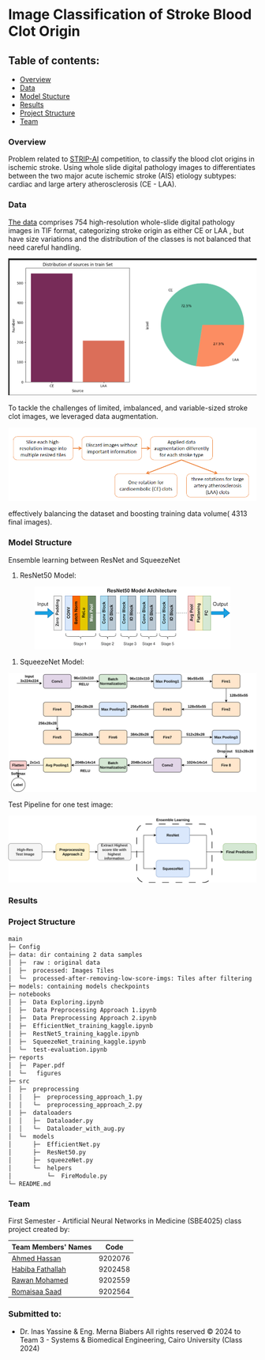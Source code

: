 # Image Classification of Stroke Blood Clot Origin

## Table of contents:

- [Overview](#overview)
- [Data](#data)
- [Model Stucture](#model-structure)
- [Results](#results)
- [Project Structure](#project-structure)
- [Team](#team)

### Overview
Problem related to [STRIP-AI](https://www.kaggle.com/competitions/mayo-clinic-strip-ai) competition, to classify the blood clot origins in ischemic stroke. Using whole slide digital pathology images to differentiates between the two major acute ischemic stroke (AIS) etiology subtypes: cardiac and large artery atherosclerosis (CE - LAA).
### Data
 [The data](https://www.kaggle.com/competitions/mayo-clinic-strip-ai/data) comprises 754 high-resolution whole-slide digital pathology images in TIF format, categorizing stroke origin as either CE or LAA , but have size variations and the distribution of the classes is not balanced that need careful handling.
  <p align="center">
  <img src="reports/figures/Data_classes_distribution.png" alt="Image">
</p>
 To tackle the challenges of limited, imbalanced, and variable-sized stroke clot images, we leveraged data augmentation. 
 <p align="center">
  <img src="reports/figures/Data preprocessing.png" alt="Image">
</p>
 effectively balancing the dataset and boosting training data volume( 4313 final images).


### Model Structure
Ensemble learning between ResNet and SqueezeNet
1. ResNet50 Model:

<p align="center">
  <img src="reports/figures/ResNet50-model.png" alt="Image">
</p>

1. SqueezeNet Model:

<p align="center">
  <img src="reports/figures/SqueezeNet.png" alt="Image">
</p>

Test Pipeline for one test image:
<p align="center">
  <img src="reports/figures/test-pipeline.png" alt="Image">
</p>

### Results

### Project Structure

```
main
├─ Config
├─ data: dir containing 2 data samples
│  ├─  raw : original data
│  ├─  processed: Images Tiles
│  └─  processed-after-removing-low-score-imgs: Tiles after filtering 
├─ models: containing models checkpoints
├─ notebooks
│  ├─  Data Exploring.ipynb
│  ├─  Data Preprocessing Approach 1.ipynb
│  ├─  Data Preprocessing Approach 2.ipynb
│  ├─  EfficientNet_training_kaggle.ipynb
│  ├─  RestNet5_training_kaggle.ipynb
│  ├─  SqueezeNet_training_kaggle.ipynb
│  └─  test-evaluation.ipynb
├─ reports
│  ├─  Paper.pdf
|  └─   figures
├─ src
│  ├─  preprocessing
│  │   ├─  preprocessing_approach_1.py
│  │   └─  preprocessing_approach_2.py
|  ├─  dataloaders
│  │   ├─  Dataloader.py
│  │   └─  Dataloader_with_aug.py
│  └─  models
│      ├─  EfficientNet.py
│      ├─  ResNet50.py
│      ├─  squeezeNet.py
│      └─  helpers
│          └─  FireModule.py
└─ README.md
```


### Team

First Semester - Artificial Neural Networks in Medicine (SBE4025) class project created by:

  | Team Members' Names                                    | Code | 
  | ------------------------------------------------------ | :-----: | 
  | [Ahmed Hassan](https://github.com/ahmedhassan187) |    9202076    |
  | [Habiba Fathallah](https://github.com/Habibafathalla)     |    9202458    |  
  | [Rawan Mohamed](https://github.com/RawanFekry)   |    9202559    |  
  | [Romaisaa Saad](https://github.com/Romaisaa)         |    9202564    |  
### Submitted to:

- Dr. Inas Yassine & Eng. Merna Biabers
  All rights reserved © 2024 to Team 3 - Systems & Biomedical Engineering, Cairo University (Class 2024)
